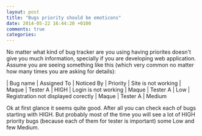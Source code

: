```yaml
---
layout: post
title: "Bugs priority should be emoticons"
date: 2014-05-22 16:44:20 +0100
comments: true
categories: 
---
```

No matter what kind of bug tracker are you using having priorites doesn't give you much information, specially if you are developing web application.
Assume you are seeing something like this (which very common no matter how many times you are asking for details):

| Bug name | Assigned To | Noticed By | Priority
| Site is not working | Maque | Tester A | HIGH
| Login is not working | Maque | Tester A | Low
| Registration not displayed corectly | Maque | Tester A | Medium

Ok at first glance it seems quite good. After all you can check each of bugs starting with HIGH. But probably most of the time you will see a lot of HIGH priority bugs (because each of them for tester is important) some Low and few Medium.